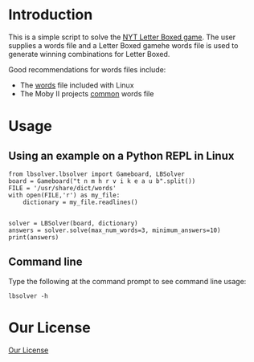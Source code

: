 # Introduction
This is a simple script to solve the [NYT Letter Boxed game](https://www.nytimes.com/puzzles/letter-boxed). The user supplies a words file and a Letter Boxed gamehe words file is used to generate winning combinations for Letter Boxed. 

Good recommendations for words files include:
- The [words](https://en.wikipedia.org/wiki/Words_(Unix)) file included with Linux
- The Moby II projects [common](https://www.gutenberg.org/files/3201/files/COMMON.TXT) words file

# Usage
## Using an example on a Python REPL in Linux
```
from lbsolver.lbsolver import Gameboard, LBSolver
board = Gameboard("t n m h r v i k e a u b".split())
FILE = '/usr/share/dict/words'
with open(FILE,'r') as my_file:
    dictionary = my_file.readlines()


solver = LBSolver(board, dictionary)
answers = solver.solve(max_num_words=3, minimum_answers=10)
print(answers)
```
## Command line
Type the following at the command prompt to see command line usage:
```
lbsolver -h
```
# Our License
[Our License](LICENSE)